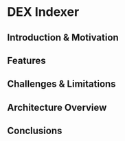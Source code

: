 # DEX Indexer

## Introduction & Motivation

## Features

## Challenges & Limitations

## Architecture Overview

## Conclusions